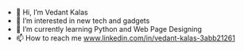 - 👋 Hi, I’m Vedant Kalas
- 👀 I’m interested in new tech and gadgets 
- 🌱 I’m currently learning Python and Web Page Designing
- 📫 How to reach me www.linkedin.com/in/vedant-kalas-3abb21261


<!---
notvedantt/notvedantt is a ✨ special ✨ repository because its `README.md` (this file) appears on your GitHub profile.
You can click the Preview link to take a look at your changes.
--->
